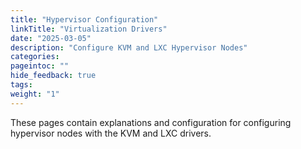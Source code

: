 ```yaml
---
title: "Hypervisor Configuration"
linkTitle: "Virtualization Drivers"
date: "2025-03-05"
description: "Configure KVM and LXC Hypervisor Nodes"
categories:
pageintoc: ""
hide_feedback: true
tags:
weight: "1"
---
```


These pages contain explanations and configuration for configuring hypervisor nodes with the KVM and LXC drivers.



